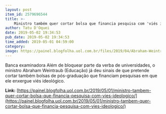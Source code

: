 ```yaml
---
layout: post
item_id: 2579696544
title: >-
    Ministro também quer cortar bolsa que financia pesquisa com 'viés ideológico' : Painel
author: Tatu D'Oquei
date: 2019-05-02 19:34:53
pub_date: 2019-05-02 19:34:53
time_added: 2019-05-01 04:59:00
category: 
image: https://painel.blogfolha.uol.com.br/files/2019/04/Abraham-Weintraub.jpg
---
```


Banca examinadora Além de bloquear parte da verba de universidades, o ministro Abraham Weintraub (Educação) já deu sinais de que pretende cortar também bolsas de pós-graduação que financiam pesquisas em que ele enxergue viés ideológico.

**Link:** [https://painel.blogfolha.uol.com.br/2019/05/01/ministro-tambem-quer-cortar-bolsa-que-financia-pesquisa-com-vies-ideologico/](https://painel.blogfolha.uol.com.br/2019/05/01/ministro-tambem-quer-cortar-bolsa-que-financia-pesquisa-com-vies-ideologico/)

